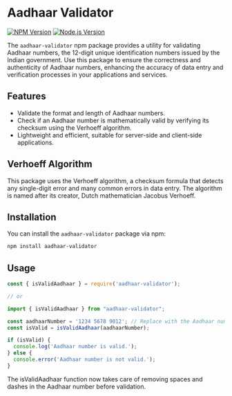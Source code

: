# Aadhaar Validator

[![NPM Version](https://img.shields.io/npm/v/aadhaar-validator.svg)](https://www.npmjs.com/package/aadhaar-validator)
[![Node.js Version](https://img.shields.io/node/v/aadhaar-validator.svg)](https://nodejs.org/)

The `aadhaar-validator` npm package provides a utility for validating Aadhaar numbers, the 12-digit unique identification numbers issued by the Indian government. Use this package to ensure the correctness and authenticity of Aadhaar numbers, enhancing the accuracy of data entry and verification processes in your applications and services.

## Features

- Validate the format and length of Aadhaar numbers.
- Check if an Aadhaar number is mathematically valid by verifying its checksum using the Verhoeff algorithm.
- Lightweight and efficient, suitable for server-side and client-side applications.

## Verhoeff Algorithm

This package uses the Verhoeff algorithm, a checksum formula that detects any single-digit error and many common errors in data entry. The algorithm is named after its creator, Dutch mathematician Jacobus Verhoeff.

## Installation

You can install the `aadhaar-validator` package via npm:

```bash
npm install aadhaar-validator
```

## Usage

```javascript
const { isValidAadhaar } = require('aadhaar-validator');

// or

import { isValidAadhaar } from "aadhaar-validator";

const aadhaarNumber = '1234 5678 9012'; // Replace with the Aadhaar number to validate
const isValid = isValidAadhaar(aadhaarNumber);

if (isValid) {
  console.log('Aadhaar number is valid.');
} else {
  console.error('Aadhaar number is not valid.');
}

```
The isValidAadhaar function now takes care of removing spaces and dashes in the Aadhaar number before validation.
